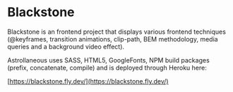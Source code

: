 # Blackstone
Blackstone is an frontend project that displays various frontend techniques (@keyframes, transition animations, clip-path, BEM methodology, media queries and a background video effect).

Astrollaneous uses SASS, HTML5, GoogleFonts, NPM build packages (prefix, concatenate, compile) and is deployed through Heroku here:

[https://blackstone.fly.dev/](https://blackstone.fly.dev/)
